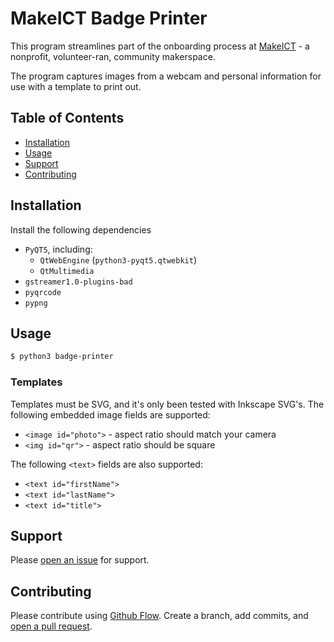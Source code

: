 # MakeICT Badge Printer

This program streamlines part of the onboarding process at [MakeICT](http://makeict.org) - a nonprofit, volunteer-ran, community makerspace.

The program captures images from a webcam and personal information for use with a template to print out.

## Table of Contents

* [Installation](#installation)
* [Usage](#usage)
* [Support](#support)
* [Contributing](#contributing)

## Installation

Install the following dependencies
* `PyQT5`, including:
	* `QtWebEngine` (`python3-pyqt5.qtwebkit`)
	* `QtMultimedia`
* `gstreamer1.0-plugins-bad`
* `pyqrcode`
* `pypng`

## Usage

```sh
$ python3 badge-printer
```

### Templates
Templates must be SVG, and it's only been tested with Inkscape SVG's. The following embedded image fields are supported:
* `<image id="photo">` - aspect ratio should match your camera
* `<img id="qr">` - aspect ratio should be square

The following `<text>` fields are also supported:
* `<text id="firstName">`
* `<text id="lastName">`
* `<text id="title">`

## Support

Please [open an issue](https://github.com/makeict/badge-printer/issues/new) for support.

## Contributing

Please contribute using [Github Flow](https://guides.github.com/introduction/flow/). Create a branch, add commits, and [open a pull request](https://github.com/fraction/readme-boilerplate/compare/).
